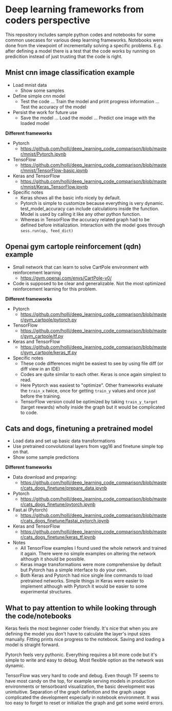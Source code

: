 # Deep learning frameworks from coders perspective

This repository includes sample python codes and notebooks for some common usecases for various deep learning frameworks. Notebooks were done from the viewpoint of incrementally solving a specific problems. E.g. after defining a model there is a test that the code works by running on predicition instead of just trusting that the code is right.


## Mnist cnn image classification example

- Load mnist data
  - Show some samples
- Define simple cnn model
  - Test the code ... Train the model and print progress information ... Test the accuracy of the model
- Persist the work for future use
  - Save the model ... Load the model ... Predict one image with the loaded model

**Different frameworks**

- Pytorch
  - https://github.com/holli/deep_learning_code_comparison/blob/master/mnist/Pytorch.ipynb
- TensoFlow
  - https://github.com/holli/deep_learning_code_comparison/blob/master/mnist/TensorFlow-basic.ipynb
- Keras and TensorFlow
  - https://github.com/holli/deep_learning_code_comparison/blob/master/mnist/Keras_TensorFlow.ipynb
- Specific notes
  - Keras shows all the basic info nicely by default.
  - Pytorch is simple to customize because everything is very dynamic. test_model_accuracy can include calculations inside the function. Model is used by calling it like any other python function.
  - Whereas in TensorFlow the accuracy related graph had to be defined before initialization. Interaction with the model goes through `sess.run(op, feed_dict)`


## Openai gym cartople reinforcement (qdn) example

- Small network that can learn to solve CartPole environment with reinforcement learning
  - https://gym.openai.com/envs/CartPole-v0/
- Code is supposed to be clear and generalizable. Not the most optimized reinforcement learning for this problem.

**Different frameworks**

- Pytorch
  - https://github.com/holli/deep_learning_code_comparison/blob/master/gym_cartpole/pytorch.py
- TensorFlow
  - https://github.com/holli/deep_learning_code_comparison/blob/master/gym_cartpole/tf.py
- Keras and TensorFlow
  - https://github.com/holli/deep_learning_code_comparison/blob/master/gym_cartpole/keras_tf.py
- Specific notes
  - These code differences might be easiest to see by using file diff (or diff view in an IDE)
  - Codes are quite similar to each other. Keras is once again simplest to read.
  - Here Pytorch was easiest to "optimize". Other frameworks evaluate the `train_x` twice, once for getting `train_y` values and once just before the training.
  - TensorFlow version could be optimized by taking `train_y_target` (target rewards) wholly inside the graph but it would be complicated to code.  


## Cats and dogs, finetuning a pretrained model
 
- Load data and set up basic data transformations
- Use pretrained convolutional layers from vgg16 and finetune simple top on that.
- Show some sample predictions


**Different frameworks**

- Data download and preparing:
  - https://github.com/holli/deep_learning_code_comparison/blob/master/cats_dogs_finetune/prepare_data.ipynb
- Pytorch
  - https://github.com/holli/deep_learning_code_comparison/blob/master/cats_dogs_finetune/pytorch.ipynb
- Fast.ai (Pytorch)
  - https://github.com/holli/deep_learning_code_comparison/blob/master/cats_dogs_finetune/fastai_pytorch.ipynb
- Keras and TensorFlow
  - https://github.com/holli/deep_learning_code_comparison/blob/master/cats_dogs_finetune/keras_tf.ipynb
- Notes
  - All TensorFlow examples I found used the whole network and trained it again. There were no simple examples on altering the network although it should be possible.
  - Keras image transformations were more comprehensive by default but Pytorch has a simple interface to do your own.
  - Both Keras and Pytorch had nice single line commands to load pretrained networks. Simple things in Keras were easier to implement although with Pytorch it would be easier to some experimental structures.


## What to pay attention to while looking through the code/notebooks

Keras feels the most beginner coder friendly. It's nice that when you are defining the model you don't have to calculate the layer's input sizes manually. Fitting prints nice progress to the notebook. Saving and loading a model is straight forward.

Pytorch feels very pythonic. Everything requires a bit more code but it's simple to write and easy to debug. Most flexible option as the network was dynamic.

TensorFlow was very hard to code and debug. Even though TF seems to have most candy on the top, for example serving models in production environments or tensorboard visualization, the basic development was unintuitive. Separation of the graph definition and the graph usage complicated the development especially in notebook environment. It was too easy to forget to reset or initialize the graph and get some weird errors. 



